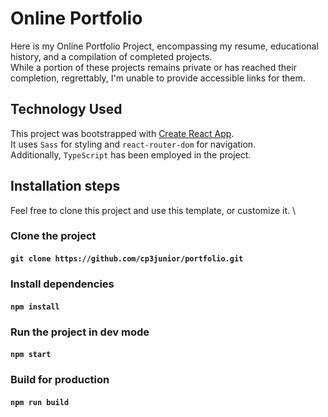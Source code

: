 # Online Portfolio

Here is my Online Portfolio Project, encompassing my resume, educational history, and a compilation of completed projects. \
While a portion of these projects remains private or has reached their completion, regrettably, I'm unable to provide accessible links for them.

## Technology Used

This project was bootstrapped with [Create React App](https://github.com/facebook/create-react-app).\
It uses `Sass` for styling and `react-router-dom` for navigation. \
Additionally, `TypeScript` has been employed in the project.

## Installation steps

Feel free to clone this project and use this template, or customize it. \

### Clone the project

#### `git clone https://github.com/cp3junior/portfolio.git`

### Install dependencies

#### `npm install`

### Run the project in dev mode

#### `npm start`

### Build for production

#### `npm run build`
